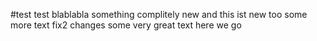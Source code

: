 #test test
blablabla
something complitely new
and this ist new too
some more text
fix2 changes
some very great text
here we go
